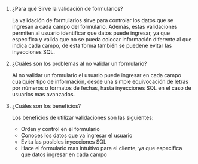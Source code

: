1. ¿Para qué Sirve la validación de formularios?

    La validación de formularios sirve para controlar los datos que se ingresan a cada campo del formulario. Además, estas validaciones permiten al usuario identificar que datos puede ingresar, ya que especifica y valida que no se pueda colocar información diferente al que indica cada campo, de esta forma también se puedene evitar las inyecciones SQL.

2. ¿Cuáles son los problemas al no validar un formulario?

    Al no validar un formulario el usuario puede ingresar en cada campo cualquier tipo de información, desde una simple equivocación de letras por números o formatos de fechas, hasta inyecciones SQL en el caso de usuarios mas avanzados. 

3. ¿Cuáles son los beneficios?

    Los beneficios de utilizar validaciones son las siguientes:

    * Orden y control en el formulario
    * Conoces los datos que va ingresar el usuario
    * Evita las posibles inyecciones SQL
    * Hace el formulario mas intuitivo para el cliente, ya que especifica que datos ingresar en cada campo